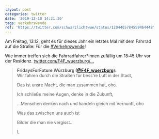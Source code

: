 ```yaml
---
layout: post
categories: twitter
date: '2019-12-10 14:21:30'
tags: verkehrswende
ref: 'https://twitter.com/schwarzlichtwue/status/1204405784559464448'
---
```

Am Freitag, 13.12, geht es für dieses Jahr ein letztes Mal mit dem Fahrrad auf die Straße: Für die [#Verkehrswende](/t/verkehrswende)!



Wie immer treffen sich die Fahrradfahrer\*innen zufällig um 18:45 Uhr vor der Residenz. [twitter.com/F4F_wuerzburg/…](https://twitter.com/F4F_wuerzburg/status/1204404392482394113)
> <b>FridaysForFuture Würzburg ([@F4F_wuerzburg](https://twitter.com/F4F_wuerzburg)):</b>  
>Wir fahren durch die Straßen für bess're Luft in der Stadt,  
>  
>Das ist unsre Macht, die man zusammen hat, oho.  
>  
>Ich schließe meine Augen, denke in die Zukunft,  
>  
>...Menschen denken nach und handeln gleich mit Vernunft, oho  
>  
>  
>  
>Was das zwischen uns auch ist  
>  
>Bilder die man nie vergisst...  
>  
>L   

